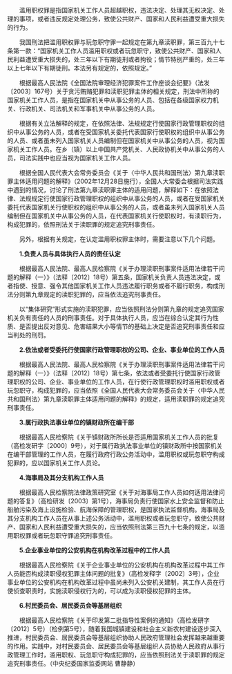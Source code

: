 　　滥用职权罪是指国家机关工作人员超越职权，违法决定、处理其无权决定、处理的事项，或者违反规定处理公务，致使公共财产、国家和人民利益遭受重大损失的行为。

　　我国刑法把滥用职权罪与玩忽职守罪一起规定在第九章渎职罪，第三百九十七条第一款：“国家机关工作人员滥用职权或者玩忽职守，致使公共财产、国家和人民利益遭受重大损失的，处三年以下有期徒刑或者拘役；情节特别严重的，处三年以上七年以下有期徒刑。本法另有规定的，依照规定。”

　　根据最高人民法院《全国法院审理经济犯罪案件工作座谈会纪要》（法发〔2003〕167号）关于贪污贿赂犯罪和渎职犯罪主体的相关规定，刑法中所称的国家机关工作人员，是指在国家机关中从事公务的人员、包括在各级国家权力机关、行政机关、司法机关和军事机关中从事公务的人员。

　　根据有关立法解释的规定，在依照法律、法规规定行使国家行政管理职权的组织中从事公务的人员，或者在受国家机关委托代表国家行使职权的组织中从事公务的人员、或者虽未列入国家机关人员编制但在国家机关中从事公务的人员，视为国家机关工作人员。在乡（镇）以上中国共产党机关、人民政协机关中从事公务的人员，司法实践中也应当视为国家机关工作人员。

　　根据全国人民代表大会常务委员会《关于〈中华人民共和国刑法〉第九章渎职罪主体适用问题的解释》（2002年12月28日施行），全国人大常委会根据司法实践中遇到的情况，讨论了刑法第九章渎职罪主体的适用问题，解释如下：在依照法律、法规规定行使国家行政管理职权的组织中从事公务的人员，或者在受国家机关委托代表国家机关行使职权的组织中从事公务的人员，或者虽未列入国家机关人员编制但在国家机关中从事公务的人员，在代表国家机关行使职权时，有渎职行为，构成犯罪的，依照刑法关于渎职罪的规定追究刑事责任。

　　另外，根据有关规定，在认定滥用职权罪主体时，需要注意以下几个问题。

　　**1.负责人员与具体执行人员的责任认定**

　　根据最高人民法院、最高人民检察院《关于办理渎职刑事案件适用法律若干问题的解释（一）》（法释〔2012〕18号）第五条，国家机关负责人员违法决定，或者指使、授意、强令其他国家机关工作人员违法履行职务或者不履行职务，构成刑法分则第九章规定的渎职犯罪的，应当依法追究刑事责任。

　　以“集体研究”形式实施的渎职犯罪，应当依照刑法分则第九章的规定追究国家机关负有责任的人员的刑事责任。对于具体执行人员，应当在综合认定其行为性质、是否提出反对意见、危害结果大小等情节的基础上决定是否追究刑事责任和应当判处的刑罚。

　　**2.依法或者受委托行使国家行政管理职权的公司、企业、事业单位的工作人员**

　　根据最高人民法院、最高人民检察院《关于办理渎职刑事案件适用法律若干问题的解释（一）》（法释〔2012〕18号）第七条，依法或者受委托行使国家行政管理职权的公司、企业、事业单位的工作人员，在行使行政管理职权时滥用职权或者玩忽职守，构成犯罪的，应当依照《全国人民代表大会常务委员会关于〈中华人民共和国刑法〉第九章渎职罪主体适用问题的解释》的规定，适用渎职罪的规定追究刑事责任。

　　**3.属行政执法事业单位的镇财政所在编干部**

　　根据最高人民检察院《关于镇财政所所长是否适用国家机关工作人员的批复（高检发研字〔2000〕9号），对于属行政执法事业单位的镇财政所中按国家机关在编干部管理的工作人员，在履行政府行政公务活动中，滥用职权或玩忽职守构成犯罪的，应以国家机关工作人员论。

　　**4.海事局及其分支机构工作人员**

　　根据最高人民检察院法律政策研究室《关于对海事局工作人员如何适用法律问题的答复》（高检研发〔2003〕第1号），海事局负责行使国家水上安全监督和防止船舶污染及海上设施检验、航海保障的管理职权，是国家执法监督机构。海事局及其分支机构工作人员在从事上述公务活动中，滥用职权或者玩忽职守，致使公共财产、国家和人民利益遭受重大损失的，应当依照刑法第三百九十七条的规定，以滥用职权罪或者玩忽职守罪追究刑事责任。

　　**5.企业事业单位的公安机构在机构改革过程中的工作人员**

　　根据最高人民检察院《关于企业事业单位的公安机构在机构改革过程中其工作人员能否构成渎职侵权犯罪主体问题的批复》（高检发释字〔2002〕3号），企业事业单位的公安机构在机构改革过程中虽尚未列入公安机关建制，其工作人员在行使侦查职责时，实施渎职侵权行为的，可以成为渎职侵权犯罪的主体。

　　**6.村民委员会、居民委员会等基层组织**

　　根据最高人民检察院《关于印发第二批指导性案例的通知》（高检发研字〔2012〕5号）（检例第5号），随着我国城镇建设和社会主义新农村建设逐步深入推进，村民委员会、居民委员会等基层组织协助人民政府管理社会发挥越来越重要的作用。实践中，对村民委员会、居民委员会等基层组织人员协助人民政府从事行政管理工作时，滥用职权、玩忽职守构成犯罪的，应当依照刑法关于渎职罪的规定追究刑事责任。（中央纪委国家监委网站 曹静静）